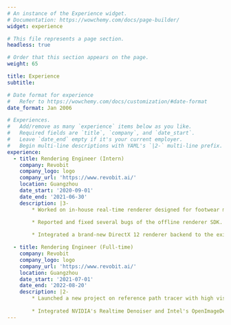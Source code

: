 ```yaml
---
# An instance of the Experience widget.
# Documentation: https://wowchemy.com/docs/page-builder/
widget: experience

# This file represents a page section.
headless: true

# Order that this section appears on the page.
weight: 65

title: Experience
subtitle:

# Date format for experience
#   Refer to https://wowchemy.com/docs/customization/#date-format
date_format: Jan 2006

# Experiences.
#   Add/remove as many `experience` items below as you like.
#   Required fields are `title`, `company`, and `date_start`.
#   Leave `date_end` empty if it's your current employer.
#   Begin multi-line descriptions with YAML's `|2-` multi-line prefix.
experience:
  - title: Rendering Engineer (Intern)
    company: Revobit
    company_logo: logo
    company_url: 'https://www.revobit.ai/'
    location: Guangzhou
    date_start: '2020-09-01'
    date_end: '2021-06-30'
    description: |3-
        * Worked on in-house real-time renderer designed for footwear manufacturing. Implemented Eric Heitz's Linearly Transform Cosine method for real-time shading polygonal area lights.

        * Reported and fixed several bugs of the offline renderer SDK.
        
        * Integrated a brand-new DirectX 12 renderer backend to the existing RHI (Render Harware Interface), being compatible to the current rendering pipeline and APIs. 

  - title: Rendering Engineer (Full-time)
    company: Revobit
    company_logo: logo
    company_url: 'https://www.revobit.ai/'
    location: Guangzhou
    date_start: '2021-07-01'
    date_end: '2022-08-20'
    description: |2-
        * Launched a new project on reference path tracer with high visual fidelity based on DirectX 12 backend and DXR (DirectX Ray Tracing) API.
        
        * Integrated NVIDIA's Realtime Denoiser and Intel's OpenImageDenoiser to the post-processing pipeline of the path tracer.
---
```

